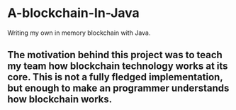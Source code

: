 # A-blockchain-In-Java
Writing my own in memory blockchain with Java.

## The motivation behind this project was to teach my team how blockchain technology works at its core. This is not a fully fledged implementation, but enough to make an programmer understands how blockchain works.
